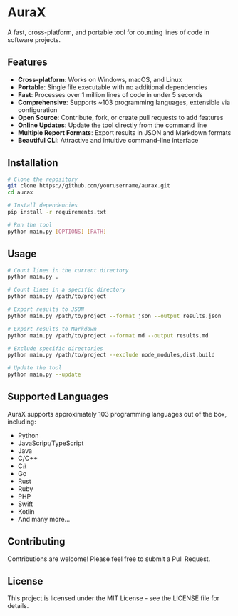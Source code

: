 # AuraX

A fast, cross-platform, and portable tool for counting lines of code in software projects.

## Features

- **Cross-platform**: Works on Windows, macOS, and Linux
- **Portable**: Single file executable with no additional dependencies
- **Fast**: Processes over 1 million lines of code in under 5 seconds
- **Comprehensive**: Supports ~103 programming languages, extensible via configuration
- **Open Source**: Contribute, fork, or create pull requests to add features
- **Online Updates**: Update the tool directly from the command line
- **Multiple Report Formats**: Export results in JSON and Markdown formats
- **Beautiful CLI**: Attractive and intuitive command-line interface

## Installation

```bash
# Clone the repository
git clone https://github.com/yourusername/aurax.git
cd aurax

# Install dependencies
pip install -r requirements.txt

# Run the tool
python main.py [OPTIONS] [PATH]
```

## Usage

```bash
# Count lines in the current directory
python main.py .

# Count lines in a specific directory
python main.py /path/to/project

# Export results to JSON
python main.py /path/to/project --format json --output results.json

# Export results to Markdown
python main.py /path/to/project --format md --output results.md

# Exclude specific directories
python main.py /path/to/project --exclude node_modules,dist,build

# Update the tool
python main.py --update
```

## Supported Languages

AuraX supports approximately 103 programming languages out of the box, including:

- Python
- JavaScript/TypeScript
- Java
- C/C++
- C#
- Go
- Rust
- Ruby
- PHP
- Swift
- Kotlin
- And many more...

## Contributing

Contributions are welcome! Please feel free to submit a Pull Request.

## License

This project is licensed under the MIT License - see the LICENSE file for details.
